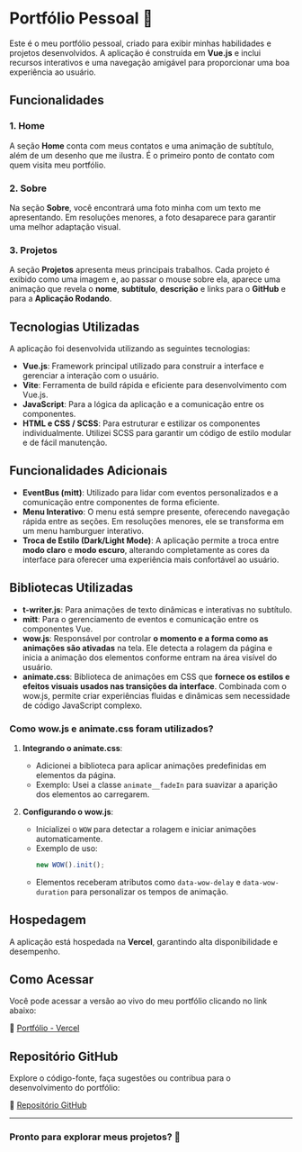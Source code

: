 # Portfólio Pessoal 🚀

Este é o meu portfólio pessoal, criado para exibir minhas habilidades e projetos desenvolvidos. A aplicação é construída em **Vue.js** e inclui recursos interativos e uma navegação amigável para proporcionar uma boa experiência ao usuário.

## Funcionalidades

### 1. **Home**  
A seção **Home** conta com meus contatos e uma animação de subtítulo, além de um desenho que me ilustra. É o primeiro ponto de contato com quem visita meu portfólio.

### 2. **Sobre**  
Na seção **Sobre**, você encontrará uma foto minha com um texto me apresentando. Em resoluções menores, a foto desaparece para garantir uma melhor adaptação visual.

### 3. **Projetos**  
A seção **Projetos** apresenta meus principais trabalhos. Cada projeto é exibido como uma imagem e, ao passar o mouse sobre ela, aparece uma animação que revela o **nome**, **subtítulo**, **descrição** e links para o **GitHub** e para a **Aplicação Rodando**.

## Tecnologias Utilizadas

A aplicação foi desenvolvida utilizando as seguintes tecnologias:

- **Vue.js**: Framework principal utilizado para construir a interface e gerenciar a interação com o usuário.
- **Vite**: Ferramenta de build rápida e eficiente para desenvolvimento com Vue.js.
- **JavaScript**: Para a lógica da aplicação e a comunicação entre os componentes.
- **HTML e CSS / SCSS**: Para estruturar e estilizar os componentes individualmente. Utilizei SCSS para garantir um código de estilo modular e de fácil manutenção.

## Funcionalidades Adicionais

- **EventBus (mitt)**: Utilizado para lidar com eventos personalizados e a comunicação entre componentes de forma eficiente.
- **Menu Interativo**: O menu está sempre presente, oferecendo navegação rápida entre as seções. Em resoluções menores, ele se transforma em um menu hamburguer interativo.
- **Troca de Estilo (Dark/Light Mode)**: A aplicação permite a troca entre **modo claro** e **modo escuro**, alterando completamente as cores da interface para oferecer uma experiência mais confortável ao usuário.

## Bibliotecas Utilizadas

- **t-writer.js**: Para animações de texto dinâmicas e interativas no subtítulo.
- **mitt**: Para o gerenciamento de eventos e comunicação entre os componentes Vue.
- **wow.js**: Responsável por controlar **o momento e a forma como as animações são ativadas** na tela. Ele detecta a rolagem da página e inicia a animação dos elementos conforme entram na área visível do usuário.
- **animate.css**: Biblioteca de animações em CSS que **fornece os estilos e efeitos visuais usados nas transições da interface**. Combinada com o wow.js, permite criar experiências fluidas e dinâmicas sem necessidade de código JavaScript complexo.

### Como wow.js e animate.css foram utilizados?

1. **Integrando o animate.css**:  
   - Adicionei a biblioteca para aplicar animações predefinidas em elementos da página.
   - Exemplo: Usei a classe `animate__fadeIn` para suavizar a aparição dos elementos ao carregarem.

2. **Configurando o wow.js**:
   - Inicializei o `WOW` para detectar a rolagem e iniciar animações automaticamente.
   - Exemplo de uso:
     ```js
     new WOW().init();
     ```
   - Elementos receberam atributos como `data-wow-delay` e `data-wow-duration` para personalizar os tempos de animação.

## Hospedagem

A aplicação está hospedada na **Vercel**, garantindo alta disponibilidade e desempenho.

## Como Acessar

Você pode acessar a versão ao vivo do meu portfólio clicando no link abaixo:

🔗 [Portfólio - Vercel](https://marcosmontedev.vercel.app/)

## Repositório GitHub

Explore o código-fonte, faça sugestões ou contribua para o desenvolvimento do portfólio:

🔗 [Repositório GitHub](https://github.com/Marcos-Monte/marcos-monte-dev)

---

### Pronto para explorar meus projetos? 🚀


